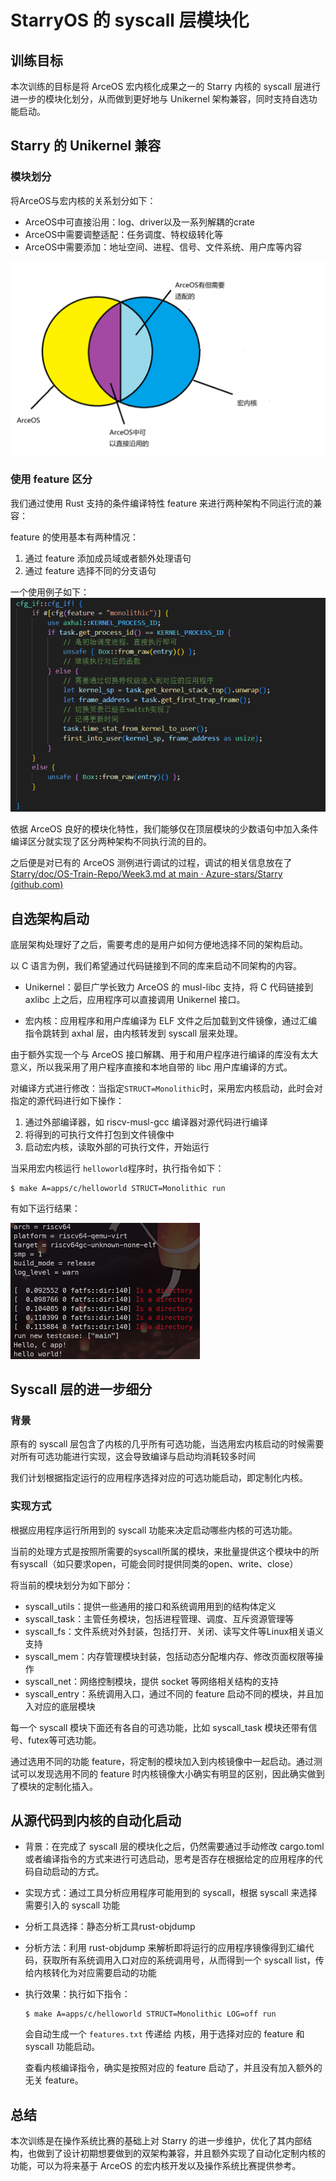 # StarryOS 的 syscall 层模块化

## 训练目标

本次训练的目标是将 ArceOS 宏内核化成果之一的 Starry 内核的 syscall 层进行进一步的模块化划分，从而做到更好地与 Unikernel 架构兼容，同时支持自选功能启动。



## Starry 的 Unikernel 兼容

### 模块划分

将ArceOS与宏内核的关系划分如下：

* ArceOS中可直接沿用：log、driver以及一系列解耦的crate
* ArceOS中需要调整适配：任务调度、特权级转化等
* ArceOS中需要添加：地址空间、进程、信号、文件系统、用户库等内容

![avatar](../figures/train-week2-1.png)

### 使用 feature 区分

我们通过使用 Rust 支持的条件编译特性 feature 来进行两种架构不同运行流的兼容：

feature 的使用基本有两种情况：

1. 通过 feature 添加成员域或者额外处理语句
2. 通过 feature 选择不同的分支语句

一个使用例子如下：![avatar](../figures/train-report1.png)

依据 ArceOS 良好的模块化特性，我们能够仅在顶层模块的少数语句中加入条件编译区分就实现了区分两种架构不同执行流的目的。



之后便是对已有的 ArceOS 测例进行调试的过程，调试的相关信息放在了[Starry/doc/OS-Train-Repo/Week3.md at main · Azure-stars/Starry (github.com)](https://github.com/Azure-stars/Starry/blob/main/doc/OS-Train-Repo/Week3.md)



## 自选架构启动

底层架构处理好了之后，需要考虑的是用户如何方便地选择不同的架构启动。



以 C 语言为例，我们希望通过代码链接到不同的库来启动不同架构的内容。



* Unikernel：晏巨广学长致力 ArceOS 的 musl-libc 支持，将 C 代码链接到 axlibc 上之后，应用程序可以直接调用 Unikernel 接口。



* 宏内核：应用程序和用户库编译为 ELF 文件之后加载到文件镜像，通过汇编指令跳转到 axhal 层，由内核转发到 syscall 层来处理。

由于额外实现一个与 ArceOS 接口解耦、用于和用户程序进行编译的库没有太大意义，所以我采用了用户程序直接和本地自带的 libc 用户库编译的方式。

对编译方式进行修改：当指定`STRUCT=Monolithic`时，采用宏内核启动，此时会对指定的源代码进行如下操作：

1. 通过外部编译器，如 riscv-musl-gcc 编译器对源代码进行编译
2. 将得到的可执行文件打包到文件镜像中
3. 启动宏内核，读取外部的可执行文件，开始运行



当采用宏内核运行 `helloworld`程序时，执行指令如下：

```shell
$ make A=apps/c/helloworld STRUCT=Monolithic run 
```

有如下运行结果：

<img src="../figures/train-week3-3.png" alt="avatar" style="zoom:50%;" />



## Syscall 层的进一步细分

### 背景

原有的 syscall 层包含了内核的几乎所有可选功能，当选用宏内核启动的时候需要对所有可选功能进行实现，这会导致编译与启动均消耗较多时间

我们计划根据指定运行的应用程序选择对应的可选功能启动，即定制化内核。



### 实现方式

根据应用程序运行所用到的 syscall 功能来决定启动哪些内核的可选功能。

当前的处理方式是按照所需要的syscall所属的模块，来批量提供这个模块中的所有syscall（如只要求open，可能会同时提供同类的open、write、close）

将当前的模块划分为如下部分：

* syscall_utils：提供一些通用的接口和系统调用用到的结构体定义
* syscall_task：主管任务模块，包括进程管理、调度、互斥资源管理等
* syscall_fs：文件系统对外封装，包括打开、关闭、读写文件等Linux相关语义支持
* syscall_mem：内存管理模块封装，包括动态分配堆内存、修改页面权限等操作
* syscall_net：网络控制模块，提供 socket 等网络相关结构的支持
* syscall_entry：系统调用入口，通过不同的 feature 启动不同的模块，并且加入对应的底层模块

每一个 syscall 模块下面还有各自的可选功能，比如 syscall_task 模块还带有信号、futex等可选功能。

通过选用不同的功能 feature，将定制的模块加入到内核镜像中一起启动。通过测试可以发现选用不同的 feature 时内核镜像大小确实有明显的区别，因此确实做到了模块的定制化插入。



## 从源代码到内核的自动化启动

* 背景：在完成了 syscall 层的模块化之后，仍然需要通过手动修改 cargo.toml 或者编译指令的方式来进行可选启动，思考是否存在根据给定的应用程序的代码自动启动的方式。

* 实现方式：通过工具分析应用程序可能用到的 syscall，根据 syscall 来选择需要引入的 syscall 功能
* 分析工具选择：静态分析工具rust-objdump
* 分析方法：利用 rust-objdump 来解析即将运行的应用程序镜像得到汇编代码，获取所有系统调用入口对应的系统调用号，从而得到一个 syscall list，传给内核转化为对应需要启动的功能

* 执行效果：执行如下指令：

  ```shell
  $ make A=apps/c/helloworld STRUCT=Monolithic LOG=off run
  ```

  会自动生成一个 `features.txt` 传递给 内核，用于选择对应的 feature 和 syscall 功能启动。

  查看内核编译指令，确实是按照对应的 feature 启动了，并且没有加入额外的无关 feature。



## 总结

本次训练是在操作系统比赛的基础上对 Starry 的进一步维护，优化了其内部结构，也做到了设计初期想要做到的双架构兼容，并且额外实现了自动化定制内核的功能，可以为将来基于 ArceOS 的宏内核开发以及操作系统比赛提供参考。